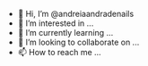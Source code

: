 - 👋 Hi, I’m @andreiaandradenails
- 👀 I’m interested in ...
- 🌱 I’m currently learning ...
- 💞️ I’m looking to collaborate on ...
- 📫 How to reach me ...

<!---
andreiaandradenails/andreiaandradenails is a ✨ special ✨ repository because its `README.md` (this file) appears on your GitHub profile.
You can click the Preview link to take a look at your changes.
--->
